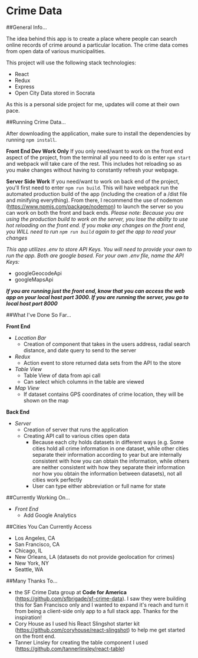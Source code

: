 # Crime Data

##General Info...

The idea behind this app is to create a place where people can search online records of crime around a particular location. The crime data comes from open data of various municipalities.

This project will use the following stack technologies:
  * React
  * Redux
  * Express
  * Open City Data stored in Socrata

As this is a personal side project for me, updates will come at their own pace.

##Running Crime Data...

After downloading the application, make sure to install the dependencies by running `npm install`.

**Front End Dev Work Only**
If you only need/want to work on the front end aspect of the project, from the terminal all you need to do is enter `npm start` and webpack will take care of the rest. This includes hot reloading so as you make changes without having to constantly refresh your webpage.

**Server Side Work**
If you need/want to work on back end of the project, you'll first need to enter `npm run build`. This will have webpack run the automated production build of the app (including the creation of a /dist file and minifying everything). From there, I recommend the use of nodemon (https://www.npmjs.com/package/nodemon) to launch the server so you can work on both the front and back ends. *Please note: Because you are using the production build to work on the server, you lose the ability to use hot reloading on the front end. If you make any changes on the front end, you WILL need to run `npm run build` again to get the app to read your changes*

*This app utilizes .env to store API Keys. You will need to provide your own to run the app. Both are google based. For your own .env file, name the API Keys:*
* googleGeocodeApi
* googleMapsApi

***If you are running just the front end, know that you can access the web app on your local host port 3000. If you are running the server, you go to local host port 8000***

##What I've Done So Far...

**Front End**
* *Location Bar*
  * Creation of component that takes in the users address, radial search distance, and date query to send to the server
* *Redux*
  * Action event to store returned data sets from the API to the store
* *Table View*
  * Table View of data from api call
  * Can select which columns in the table are viewed
* *Map View*
  * If dataset contains GPS coordinates of crime location, they will be shown on the map

**Back End**
* *Server*
  * Creation of server that runs the application
  * Creating API call to various cities open data
    * Because each city holds datasets in different ways (e.g. Some cities hold all crime information in one dataset, while other cities separate their information according to year but are internally consistent with how you can obtain the information, while others are neither consistent with how they separate their information nor how you obtain the information between datasets), not all cities work perfectly
    * User can type either abbreviation or full name for state

##Currently Working On...
* *Front End*
  * Add Google Analytics

##Cities You Can Currently Access
  * Los Angeles, CA
  * San Francisco, CA
  * Chicago, IL
  * New Orleans, LA (datasets do not provide geolocation for crimes)
  * New York, NY
  * Seattle, WA

##Many Thanks To...
  * the SF Crime Data group at **Code for America** (https://github.com/sfbrigade/sf-crime-data). I saw they were building this for San Francisco only and I wanted to expand it's reach and turn it from being a client-side only app to a full stack app. Thanks for the inspiration!
  * Cory House as I used his React Slingshot starter kit (https://github.com/coryhouse/react-slingshot) to help me get started on the front end.
  * Tanner Linsley for creating the table component I used (https://github.com/tannerlinsley/react-table)
